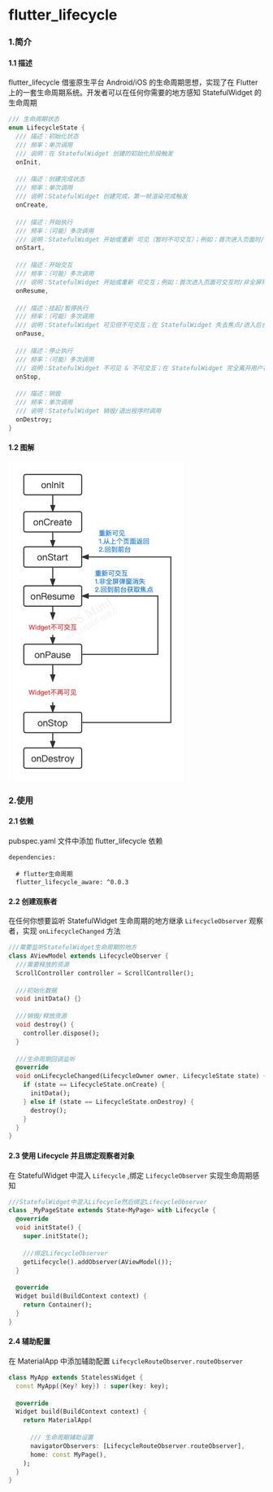 # flutter_lifecycle

### 1.简介

#### 1.1 描述

flutter_lifecycle 借鉴原生平台 Android/iOS 的生命周期思想，实现了在 Flutter 上的一套生命周期系统。开发者可以在任何你需要的地方感知 StatefulWidget
的生命周期

```dart
/// 生命周期状态
enum LifecycleState {
  /// 描述：初始化状态
  /// 频率：单次调用
  /// 说明：在 StatefulWidget 创建的初始化阶段触发
  onInit,

  /// 描述：创建完成状态
  /// 频率：单次调用
  /// 说明：StatefulWidget 创建完成，第一帧渲染完成触发
  onCreate,

  /// 描述：开始执行
  /// 频率：（可能）多次调用
  /// 说明：StatefulWidget 开始或重新 可见（暂时不可交互）；例如：首次进入页面时/非全屏界面消失时；与 #onStop 成对
  onStart,

  /// 描述：开始交互
  /// 频率：（可能）多次调用
  /// 说明：StatefulWidget 开始或重新 可交互；例如：首次进入页面可交互时/非全屏界面消失时；与 #onPause 成对
  onResume,

  /// 描述：挂起/暂停执行
  /// 频率：（可能）多次调用
  /// 说明：StatefulWidget 可见但不可交互；在 StatefulWidget 失去焦点/进入后台/被系统或自定义的 非 全屏弹窗遮挡时调用；与 #onResume 成对
  onPause,

  /// 描述：停止执行
  /// 频率：（可能）多次调用
  /// 说明：StatefulWidget 不可见 & 不可交互；在 StatefulWidget 完全离开用户视野/进入后台/被系统或自定义的全屏弹窗遮挡时调用；与 #onStart 成对
  onStop,

  /// 描述：销毁
  /// 频率：单次调用
  /// 说明：StatefulWidget 销毁/退出程序时调用
  onDestroy;
}
```

#### 1.2 图解

![](https://github.com/RuffianZhong/flutter_lifecycle/blob/master/assets/lifecycle_cn.png)

### 2.使用

#### 2.1 依赖

pubspec.yaml 文件中添加 flutter_lifecycle 依赖

```
dependencies:

  # flutter生命周期
  flutter_lifecycle_aware: ^0.0.3
```

#### 2.2 创建观察者

在任何你想要监听 StatefulWidget 生命周期的地方继承 ```LifecycleObserver``` 观察者，实现 ```onLifecycleChanged``` 方法

```dart
///需要监听StatefulWidget生命周期的地方
class AViewModel extends LifecycleObserver {
  ///需要释放的资源
  ScrollController controller = ScrollController();

  ///初始化数据
  void initData() {}

  ///销毁/释放资源
  void destroy() {
    controller.dispose();
  }

  ///生命周期回调监听
  @override
  void onLifecycleChanged(LifecycleOwner owner, LifecycleState state) {
    if (state == LifecycleState.onCreate) {
      initData();
    } else if (state == LifecycleState.onDestroy) {
      destroy();
    }
  }
}
```

#### 2.3 使用 Lifecycle 并且绑定观察者对象

在 StatefulWidget 中混入 ```Lifecycle``` ,绑定 ```LifecycleObserver``` 实现生命周期感知

```dart
///StatefulWidget中混入Lifecycle然后绑定LifecycleObserver
class _MyPageState extends State<MyPage> with Lifecycle {
  @override
  void initState() {
    super.initState();

    ///绑定LifecycleObserver
    getLifecycle().addObserver(AViewModel());
  }

  @override
  Widget build(BuildContext context) {
    return Container();
  }
}
```

#### 2.4 辅助配置

在 MaterialApp 中添加辅助配置 ```LifecycleRouteObserver.routeObserver```

```dart
class MyApp extends StatelessWidget {
  const MyApp({Key? key}) : super(key: key);

  @override
  Widget build(BuildContext context) {
    return MaterialApp(

      /// 生命周期辅助设置
      navigatorObservers: [LifecycleRouteObserver.routeObserver],
      home: const MyPage(),
    );
  }
}
```


